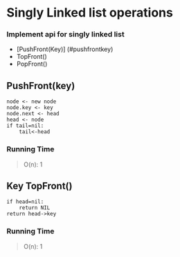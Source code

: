 # Singly Linked list  operations

### Implement api for singly linked list 
- [PushFront(Key)] (#pushfrontkey)
- TopFront()
- PopFront()


## PushFront(key)
```
node <- new node
node.key <- key
node.next <- head
head <- node
if tail=nil:
	tail<-head
```
### Running Time

> O(n): 1

## Key TopFront()
```
if head=nil:
	return NIL
return head->key
```

### Running Time
> O(n): 1
